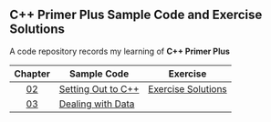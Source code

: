 ## C++ Primer Plus Sample Code and Exercise Solutions

A code repository records my learning of **C++ Primer Plus**

|     Chapter      | Sample Code | Exercise                                  |
|:----------------:| ---- |-------------------------------------------|
| [02](Chapter02)  | [Setting Out to C++](Chapter02) | [Exercise Solutions](Chapter02/exercises) |
| [03](Chapter03)  | [Dealing with Data](Chapter03) |                                           | 
